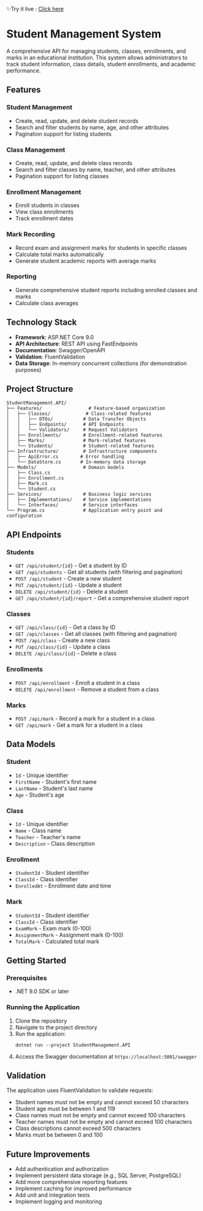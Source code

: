 ✨Try it live : [Click here](https://student-management.runasp.net/swagger/index.html)

# Student Management System

A comprehensive API for managing students, classes, enrollments, and marks in an educational institution. This system allows administrators to track student information, class details, student enrollments, and academic performance.

## Features

### Student Management
- Create, read, update, and delete student records
- Search and filter students by name, age, and other attributes
- Pagination support for listing students

### Class Management
- Create, read, update, and delete class records
- Search and filter classes by name, teacher, and other attributes
- Pagination support for listing classes

### Enrollment Management
- Enroll students in classes
- View class enrollments
- Track enrollment dates

### Mark Recording
- Record exam and assignment marks for students in specific classes
- Calculate total marks automatically
- Generate student academic reports with average marks

### Reporting
- Generate comprehensive student reports including enrolled classes and marks
- Calculate class averages

## Technology Stack

- **Framework**: ASP.NET Core 9.0
- **API Architecture**: REST API using FastEndpoints
- **Documentation**: Swagger/OpenAPI
- **Validation**: FluentValidation
- **Data Storage**: In-memory concurrent collections (for demonstration purposes)

## Project Structure

```
StudentManagement.API/
├── Features/                 # Feature-based organization
│   ├── Classes/             # Class-related features
│   │   ├── DTOs/           # Data Transfer Objects
│   │   ├── Endpoints/      # API Endpoints
│   │   └── Validators/     # Request Validators
│   ├── Enrollments/        # Enrollment-related features
│   ├── Marks/              # Mark-related features
│   └── Students/           # Student-related features
├── Infrastructure/         # Infrastructure components
│   ├── ApiError.cs        # Error handling
│   └── DataStore.cs       # In-memory data storage
├── Models/                 # Domain models
│   ├── Class.cs
│   ├── Enrollment.cs
│   ├── Mark.cs
│   └── Student.cs
├── Services/               # Business logic services
│   ├── Implementations/    # Service implementations
│   └── Interfaces/         # Service interfaces
└── Program.cs              # Application entry point and configuration
```

## API Endpoints

### Students
- `GET /api/student/{id}` - Get a student by ID
- `GET /api/students` - Get all students (with filtering and pagination)
- `POST /api/student` - Create a new student
- `PUT /api/student/{id}` - Update a student
- `DELETE /api/student/{id}` - Delete a student
- `GET /api/student/{id}/report` - Get a comprehensive student report

### Classes
- `GET /api/class/{id}` - Get a class by ID
- `GET /api/classes` - Get all classes (with filtering and pagination)
- `POST /api/class` - Create a new class
- `PUT /api/class/{id}` - Update a class
- `DELETE /api/class/{id}` - Delete a class

### Enrollments
- `POST /api/enrollment` - Enroll a student in a class
- `DELETE /api/enrollment` - Remove a student from a class

### Marks
- `POST /api/mark` - Record a mark for a student in a class
- `GET /api/mark` - Get a mark for a student in a class

## Data Models

### Student
- `Id` - Unique identifier
- `FirstName` - Student's first name
- `LastName` - Student's last name
- `Age` - Student's age

### Class
- `Id` - Unique identifier
- `Name` - Class name
- `Teacher` - Teacher's name
- `Description` - Class description

### Enrollment
- `StudentId` - Student identifier
- `ClassId` - Class identifier
- `EnrolledAt` - Enrollment date and time

### Mark
- `StudentId` - Student identifier
- `ClassId` - Class identifier
- `ExamMark` - Exam mark (0-100)
- `AssignmentMark` - Assignment mark (0-100)
- `TotalMark` - Calculated total mark

## Getting Started

### Prerequisites
- .NET 9.0 SDK or later

### Running the Application
1. Clone the repository
2. Navigate to the project directory
3. Run the application:
   ```
   dotnet run --project StudentManagement.API
   ```
4. Access the Swagger documentation at `https://localhost:5001/swagger`

## Validation

The application uses FluentValidation to validate requests:
- Student names must not be empty and cannot exceed 50 characters
- Student age must be between 1 and 119
- Class names must not be empty and cannot exceed 100 characters
- Teacher names must not be empty and cannot exceed 100 characters
- Class descriptions cannot exceed 500 characters
- Marks must be between 0 and 100

## Future Improvements

- Add authentication and authorization
- Implement persistent data storage (e.g., SQL Server, PostgreSQL)
- Add more comprehensive reporting features
- Implement caching for improved performance
- Add unit and integration tests
- Implement logging and monitoring
